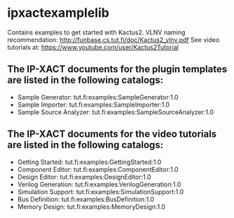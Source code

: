 # ipxactexamplelib
Contains examples to get started with Kactus2.
VLNV naming recommendation: http://funbase.cs.tut.fi/doc/Kactus2_vlnv.pdf
See video tutorials at: https://www.youtube.com/user/Kactus2Tutorial

## The IP-XACT documents for the plugin templates are listed in the following catalogs:
* Sample Generator: tut.fi:examples:SampleGenerator:1.0
* Sample Importer: tut.fi:examples:SampleImporter:1.0
* Sample Source Analyzer: tut.fi:examples:SampleSourceAnalyzer:1.0

## The IP-XACT documents for the video tutorials are listed in the following catalogs:
* Getting Started: tut.fi:examples:GettingStarted:1.0
* Component Editor: tut.fi:examples:ComponentEditor:1.0
* Design Editor: tut.fi:examples:DesignEditor:1.0
* Verilog Generation: tut.fi:examples:VerilogGeneration:1.0
* Simulation Support: tut.fi:examples:SimulationSupport:1.0
* Bus Definition: tut.fi:examples:BusDefinition:1.0
* Memory Design: tut.fi:examples:MemoryDesign:1.0